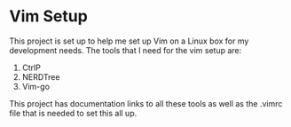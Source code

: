 # Vim Setup 

This project is set up to help me set up Vim on a Linux box for my development needs. The tools that I need for the vim setup are: 

1. CtrlP 
2. NERDTree 
3. Vim-go 

This project has documentation links to all these tools as well as the .vimrc file that is needed to set this all up. 
